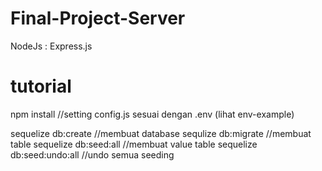 # Final-Project-Server

NodeJs : Express.js

# tutorial

npm install
//setting config.js sesuai dengan .env (lihat env-example)

sequelize db:create //membuat database
sequlize db:migrate //membuat table
sequelize db:seed:all //membuat value table
sequelize db:seed:undo:all //undo semua seeding

<!--  
Item(done)
User(done)
address(done)
Admin(done)
cart(done)
Size(done)
itemSize(done)
cartItem(done) 
order(done)
orderItem(done)
category(done)
categoryItem(done)



  -->
